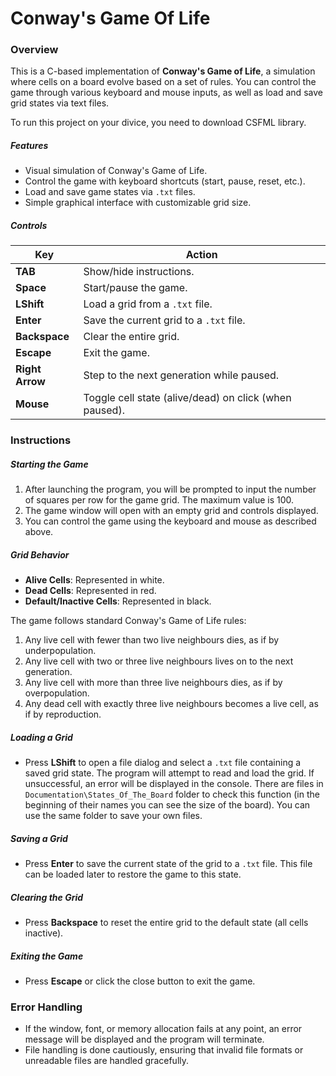 # Conway's Game Of Life

### Overview

This is a C-based implementation of **Conway's Game of Life**, a simulation where cells on a board evolve based on a set of rules. You can control the game through various keyboard and mouse inputs, as well as load and save grid states via text files.

To run this project on your divice, you need to download CSFML library.

##### Features

- Visual simulation of Conway's Game of Life.
- Control the game with keyboard shortcuts (start, pause, reset, etc.).
- Load and save game states via `.txt` files.
- Simple graphical interface with customizable grid size.

##### Controls
| Key             | Action                                                 |
| --------------- | ------------------------------------------------------ |
| **TAB**         | Show/hide instructions.                                |
| **Space**       | Start/pause the game.                                  |
| **LShift**      | Load a grid from a `.txt` file.                        |
| **Enter**       | Save the current grid to a `.txt` file.                |
| **Backspace**   | Clear the entire grid.                                 |
| **Escape**      | Exit the game.                                         |
| **Right Arrow** | Step to the next generation while paused.              |
| **Mouse**       | Toggle cell state (alive/dead) on click (when paused). |

### Instructions

##### Starting the Game

1. After launching the program, you will be prompted to input the number of squares per row for the game grid. The maximum value is 100.
2. The game window will open with an empty grid and controls displayed.
3. You can control the game using the keyboard and mouse as described above.

##### Grid Behavior

- **Alive Cells**: Represented in white.
- **Dead Cells**: Represented in red.
- **Default/Inactive Cells**: Represented in black.
  
The game follows standard Conway's Game of Life rules:
1. Any live cell with fewer than two live neighbours dies, as if by underpopulation.
2. Any live cell with two or three live neighbours lives on to the next generation.
3. Any live cell with more than three live neighbours dies, as if by overpopulation.
4. Any dead cell with exactly three live neighbours becomes a live cell, as if by reproduction.

##### Loading a Grid

- Press **LShift** to open a file dialog and select a `.txt` file containing a saved grid state. The program will attempt to read and load the grid. If unsuccessful, an error will be displayed in the console. There are files in `Documentation\States_Of_The_Board` folder to check this function (in the beginning of their names you can see the size of the board). You can use the same folder to save your own files.

##### Saving a Grid

- Press **Enter** to save the current state of the grid to a `.txt` file. This file can be loaded later to restore the game to this state.

##### Clearing the Grid

- Press **Backspace** to reset the entire grid to the default state (all cells inactive).

##### Exiting the Game

- Press **Escape** or click the close button to exit the game.
### Error Handling

- If the window, font, or memory allocation fails at any point, an error message will be displayed and the program will terminate.
- File handling is done cautiously, ensuring that invalid file formats or unreadable files are handled gracefully.


